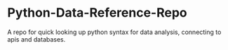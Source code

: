 # Python-Data-Reference-Repo
A repo for quick looking up python syntax for data analysis, connecting to apis and databases. 
